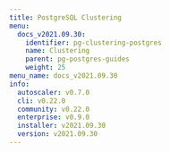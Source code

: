 ```yaml
---
title: PostgreSQL Clustering
menu:
  docs_v2021.09.30:
    identifier: pg-clustering-postgres
    name: Clustering
    parent: pg-postgres-guides
    weight: 25
menu_name: docs_v2021.09.30
info:
  autoscaler: v0.7.0
  cli: v0.22.0
  community: v0.22.0
  enterprise: v0.9.0
  installer: v2021.09.30
  version: v2021.09.30
---
```


